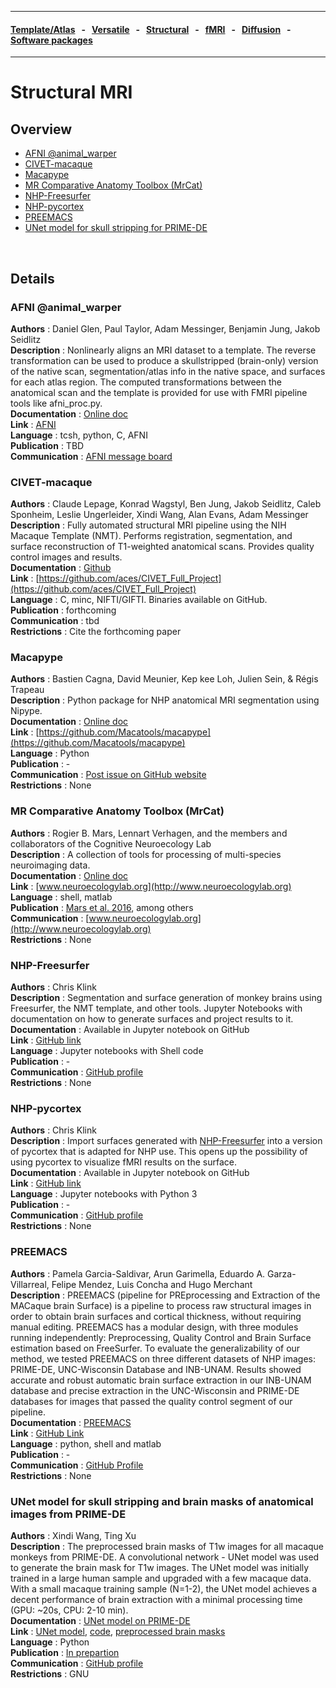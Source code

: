 
---

#### [Template/Atlas](templates_and_atlases.md) &nbsp;  - &nbsp;  [Versatile](versatile_tools.md) &nbsp;  - &nbsp;  [Structural](pipelines_structural.md) &nbsp;  - &nbsp;  [fMRI](pipelines_fmri.md) &nbsp;  - &nbsp;  [Diffusion](pipelines_diffusion.md) &nbsp;  - &nbsp;  [Software packages](software_packages.md)    

---    

# Structural MRI

## Overview     
- [AFNI @animal_warper](pipelines_structural.md#afni-animal_warper)   
- [CIVET-macaque](pipelines_structural.md#civet-macaque)     
- [Macapype](pipelines_structural.md#macapype)     
- [MR Comparative Anatomy Toolbox (MrCat)](pipelines_structural.md#mr-comparative-anatomy-toolbox-mrcat)
- [NHP-Freesurfer](pipelines_structural.md#nhp-freesurfer)
- [NHP-pycortex](pipelines_structural.md#nhp-pycortex)
- [PREEMACS](pipelines_structural.md#preemacs)
- [UNet model for skull stripping for PRIME-DE](pipelines_structural.md#unet-model-for-skull-stripping-and-brain-masks-of-anatomical-images-from-prime-de)

<br>     

## Details

### AFNI @animal_warper       
**Authors**         : Daniel Glen, Paul Taylor, Adam Messinger, Benjamin Jung, Jakob Seidlitz                 
**Description**     : Nonlinearly aligns an MRI dataset to a template. The reverse transformation can be used to produce a skullstripped (brain-only) version of the native scan, segmentation/atlas info in the native space, and surfaces for each atlas region. The computed transformations between the anatomical scan and the template is provided for use with FMRI pipeline tools like afni_proc.py.                                   
**Documentation**   : [Online doc](https://afni.nimh.nih.gov/pub/dist/doc/program_help/@animal_warper.html)     
**Link**            : [AFNI](https://afni.nimh.nih.gov/)    
**Language**        : tcsh, python, C, AFNI                                                                         
**Publication**     : TBD                                                                                       
**Communication**   : [AFNI message board ](https://afni.nimh.nih.gov/afni/community/board/list.php?1) 

### CIVET-macaque       
**Authors**         : Claude Lepage, Konrad Wagstyl, Ben Jung, Jakob Seidlitz, Caleb Sponheim, Leslie Ungerleider, Xindi Wang, Alan Evans, Adam Messinger                   
**Description**     : Fully automated structural MRI pipeline using the NIH Macaque Template (NMT).  Performs registration, segmentation, and surface reconstruction of T1-weighted anatomical scans.  Provides quality control images and results.    
**Documentation**   : [Github](https://github.com/aces/CIVET_Full_Project)     
**Link**            : [https://github.com/aces/CIVET_Full_Project](https://github.com/aces/CIVET_Full_Project)    
**Language**        : C, minc, NIFTI/GIFTI.  Binaries available on GitHub.                                          
**Publication**     : forthcoming                                                                                       
**Communication**   : tbd               
**Restrictions**    : Cite the forthcoming paper          

### Macapype       
**Authors**         : Bastien Cagna, David Meunier, Kep kee Loh, Julien Sein, & Régis Trapeau                 
**Description**     : Python package for NHP anatomical MRI segmentation using Nipype.                               
**Documentation**   : [Online doc](https://macatools.github.io/macapype/index.html)     
**Link**            : [https://github.com/Macatools/macapype](https://github.com/Macatools/macapype)    
**Language**        : Python                                                                                  
**Publication**     : -                                                                                       
**Communication**   : [Post issue on GitHub website](https://github.com/Macatools/macapype/issues/new)               
**Restrictions**    : None                                                                                          

### MR Comparative Anatomy Toolbox (MrCat)       
**Authors**         : Rogier B. Mars, Lennart Verhagen, and the members and collaborators of the Cognitive Neuroecology Lab	             
**Description**     : A collection of tools for processing of multi-species neuroimaging data.                               
**Documentation**   : [Online doc](http://www.neuroecologylab.org)     
**Link**            : [www.neuroecologylab.org](http://www.neuroecologylab.org)    
**Language**        : shell, matlab                                                                                  
**Publication**     : [Mars et al. 2016](http://www.rbmars.dds.nl/pubs/Mars2016NBR.pdf), among others                        
**Communication**   : [www.neuroecologylab.org](http://www.neuroecologylab.org)                                           
**Restrictions**    : None   

### NHP-Freesurfer     
**Authors**         : Chris Klink                                                                             
**Description**     : Segmentation and surface generation of monkey brains using Freesurfer, the NMT template, and other tools. Jupyter Notebooks with documentation on how to generate surfaces and project results to it.            
**Documentation**   : Available in Jupyter notebook on GitHub                                                 
**Link**            : [GitHub link](https://github.com/VisionandCognition/NHP-Freesurfer/tree/public)         
**Language**        : Jupyter notebooks with Shell code                                                       
**Publication**     : -                                                                                       
**Communication**   : [GitHub profile](https://github.com/pcklink)                                            
**Restrictions**    : None                                                                                      

### NHP-pycortex     
**Authors**         : Chris Klink                                                                             
**Description**     : Import surfaces generated with [NHP-Freesurfer](pipelines_structural.md#NHP-Freesurfer) into a version of pycortex that is adapted for NHP use. This opens up the possibility of using pycortex to visualize fMRI results on the surface.                   
**Documentation**   : Available in Jupyter notebook on GitHub                                                 
**Link**            : [GitHub link](https://github.com/VisionandCognition/NHP-pycortex)         
**Language**        : Jupyter notebooks with Python 3                                                       
**Publication**     : -                                                                                       
**Communication**   : [GitHub profile](https://github.com/pcklink)                                            
**Restrictions**    : None              

### PREEMACS     
**Authors**         : Pamela Garcia-Saldivar, Arun Garimella, Eduardo A. Garza-Villarreal, Felipe Mendez, Luis Concha and Hugo Merchant                                                                                 
**Description**     : PREEMACS (pipeline for PREprocessing and Extraction of the MACaque brain Surface) is a pipeline to process raw structural images in order to obtain brain surfaces and cortical thickness, without requiring manual editing. PREEMACS has a modular design, with three modules running independently: Preprocessing, Quality Control and Brain Surface estimation based on FreeSurfer.   To evaluate the generalizability of our method, we tested PREEMACS on three different datasets of NHP images: PRIME-DE, UNC-Wisconsin Database and INB-UNAM.  Results showed accurate and robust automatic brain surface extraction in our INB-UNAM database and precise extraction in the UNC-Wisconsin and PRIME-DE databases for images that passed the quality control segment of our pipeline.                   
**Documentation**   : [PREEMACS](https://github.com/pGarciaS/PREEMACS/wiki)                                               
**Link**            : [GitHub Link](https://github.com/pGarciaS/PREEMACS)        
**Language**        : python, shell and matlab                                                       
**Publication**     : -                                                                                       
**Communication**   : [GitHub Profile](https://github.com/pGarciaS)                                            
**Restrictions**    : None  

### UNet model for skull stripping and brain masks of anatomical images from PRIME-DE         
**Authors**         : Xindi Wang, Ting Xu                                                                             
**Description**     : The preprocessed brain masks of T1w images for all macaque monkeys from PRIME-DE. A convolutional network - UNet model was used to generate the brain mask for T1w images. The UNet model was initially trained in a large human sample and upgraded with a few macaque data. With a small macaque training sample (N=1-2), the UNet model achieves a decent performance of brain extraction with a minimal processing time (GPU: ~20s, CPU: 2-10 min).                       
**Documentation**   : [UNet model on PRIME-DE](https://github.com/TingsterX/PRIME-DE/tree/master/BrainExtraction)    
**Link**            : [UNet model](https://github.com/to-be-release), [code](https://github.com/to-be-release), [preprocessed brain masks](https://github.com/TingsterX/PRIME-DE/tree/master/BrainExtraction)             
**Language**        : Python                                                       
**Publication**     : [In prepartion](https://github.com/to-be-release)                                 
**Communication**   : [GitHub profile](https://github.com/TingsterX)                                                 
**Restrictions**    : GNU   
